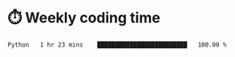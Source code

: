 
# :stopwatch: Weekly coding time
<!--START_SECTION:waka-->

```text
Python   1 hr 23 mins    █████████████████████████   100.00 %
```

<!--END_SECTION:waka-->


<!-- <p> <img src="https://github-readme-stats.vercel.app/api?username=cozgerest&show_icons=true&hide_border=false" />  </p> -->

